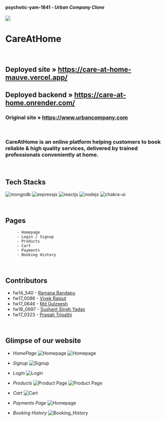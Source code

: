 

#### psychotic-yam-1841 - _Urban Company Clone_

<img src="https://github.com/pragati-tripathi05/psychotic-yam-1841/blob/master/frontend/src/Assets/care%40home_logo.png"/>

# **CareAtHome**
<br/>

## Deployed site » https://care-at-home-mauve.vercel.app/
## Deployed backend » https://care-at-home.onrender.com/
### Original site » https://www.urbancompany.com
<br />

### CareAtHome is an online platform helping customers to book reliable & high quality services, delivered by trained professionals conveniently at home.

<br/>

## Tech Stacks
<p>
         <img src="https://img.shields.io/badge/MongoDB-14aa53?style=for-the-badge&logo=mongodb&logoColor=white" alt="mongodb"/>
         <img src="https://img.shields.io/badge/Express.js-000000?style=for-the-badge&logo=express&logoColor=white" alt="expressjs"/>
         <img src="https://img.shields.io/badge/React-282c34?style=for-the-badge&logo=react&logoColor=61DAFB" alt="reactjs" />
         <img src="https://img.shields.io/badge/Node.js-70a760?style=for-the-badge&logo=nodedotjs&logoColor=white" alt="nodejs" />
         <img src="https://img.shields.io/badge/Chakra%20UI-27bdb1?style=for-the-badge&logo=chakraui&logoColor=white" alt="chakra-ui" />
</p>

<br/>

## Pages

         - Homepage
         - Login / Signup
         - Products
         - Cart
         - Payments
         - Booking History

<br/>

## Contributors

- fw14_540 - <a href="https://github.com/ramanabandapu"> Ramana Bandapu </a>
- fw17_0086 - <a href="https://github.com/vkrajput26"> Vivek Rajput </a>
- fw17_0846 - <a href="https://github.com/Md-Gulzeesh"> Md Gulzeesh </a>
- fw18_0997 - <a href="https://github.com/HackerSushant76"> Sushant Singh Yadav </a>
- fw17_0323 - <a href="https://github.com/pragati-tripathi05"> Pragati Tripathi </a>

<br/>

## Glimpse of our website

- _HomePage_
![Homepage](https://github.com/pragati-tripathi05/psychotic-yam-1841/blob/master/frontend/public/1.png)
![Homepage](https://github.com/pragati-tripathi05/psychotic-yam-1841/blob/master/frontend/public/2.png)

- _Signup_
![Signup](https://github.com/pragati-tripathi05/psychotic-yam-1841/blob/master/frontend/public/3.png)

- _Login_
![Login](https://github.com/pragati-tripathi05/psychotic-yam-1841/blob/master/frontend/public/4.png)

- _Products_
![Product Page](https://github.com/pragati-tripathi05/psychotic-yam-1841/blob/master/frontend/public/5.png)
![Product Page](https://github.com/pragati-tripathi05/psychotic-yam-1841/blob/master/frontend/public/6.png)
- _Cart_
![Cart](https://github.com/pragati-tripathi05/psychotic-yam-1841/blob/master/frontend/public/7.png)

- _Payments Page_
![Homepage](https://github.com/pragati-tripathi05/psychotic-yam-1841/blob/master/frontend/public/8.png)

- _Booking History_
![Booking_History](https://github.com/pragati-tripathi05/psychotic-yam-1841/blob/master/frontend/public/9.png)
